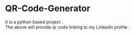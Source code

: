 # QR-Code-Generator

It is a python based project . <br>
The above will provide qr code linking to my Linkedin profile . 
